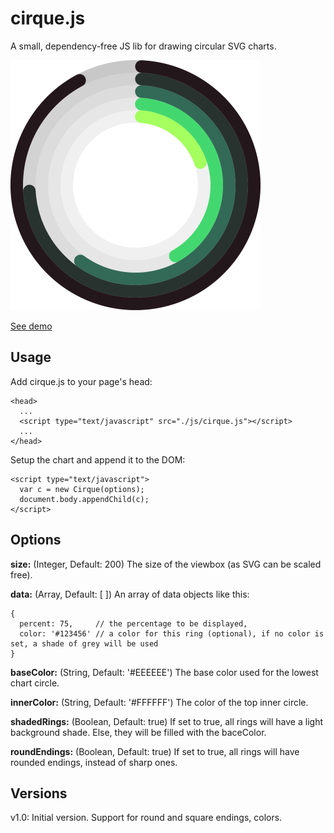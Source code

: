 # cirque.js

A small, dependency-free JS lib for drawing circular SVG charts.

<img src="https://raw.githubusercontent.com/ice8lue/cirque.js/master/sample.svg" width="400">

[See demo](https://raw.githubusercontent.com/ice8lue/cirque.js/master/demo/index.html)

## Usage
Add cirque.js to your page's head:

```
<head>
  ...
  <script type="text/javascript" src="./js/cirque.js"></script>
  ...
</head>
```

Setup the chart and append it to the DOM:

```
<script type="text/javascript">
  var c = new Cirque(options);
  document.body.appendChild(c);
</script>

```

## Options

**size:** (Integer, Default: 200)
The size of the viewbox (as SVG can be scaled free).

**data:** (Array, Default: [ ])
An array of data objects like this:
```
{
  percent: 75,     // the percentage to be displayed,
  color: '#123456' // a color for this ring (optional), if no color is set, a shade of grey will be used
}
```

**baseColor:** (String, Default: '#EEEEEE')
The base color used for the lowest chart circle.

**innerColor:** (String, Default: '#FFFFFF')
The color of the top inner circle.

**shadedRings:** (Boolean, Default: true)
If set to true, all rings will have a light background shade. Else, they will be filled with the baceColor.

**roundEndings:** (Boolean, Default: true)
If set to true, all rings will have rounded endings, instead of sharp ones.

## Versions

v1.0: Initial version. Support for round and square endings, colors.
